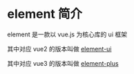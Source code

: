 # element 简介

element 是一款以 vue.js 为核心库的 ui 框架

其中对应 vue2 的版本叫做 [element-ui](https://element.eleme.cn/#/zh-CN)

其中对应 vue3 的版本叫做 [element-plus](https://element-plus.gitee.io/zh-CN/)
